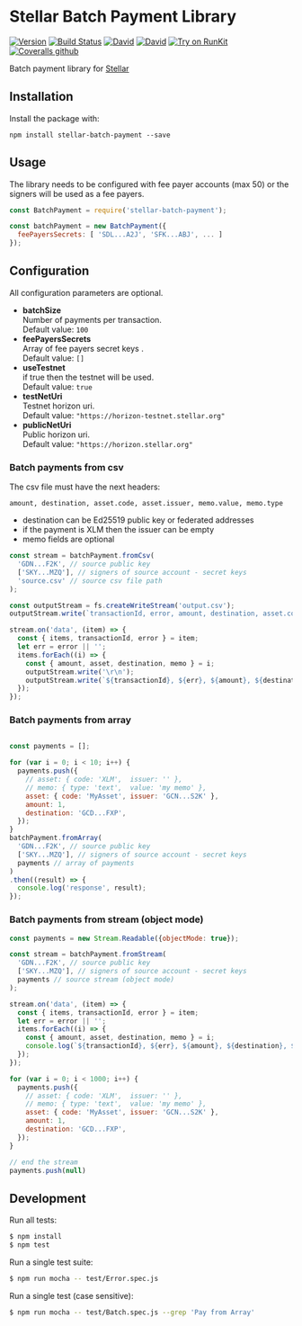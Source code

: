# Stellar Batch Payment Library
[![Version](https://img.shields.io/npm/v/stellar-batch-payment.svg)](https://www.npmjs.org/package/stellar-batch-payment)
[![Build Status](https://api.travis-ci.org/dolcalmi/stellar-batch-payment.svg?branch=master)](https://travis-ci.org/dolcalmi/stellar-batch-payment)
[![David](https://img.shields.io/david/dolcalmi/stellar-batch-payment.svg)](https://david-dm.org/dolcalmi/stellar-batch-payment)
[![David](https://img.shields.io/david/dev/dolcalmi/stellar-batch-payment.svg)](https://david-dm.org/dolcalmi/stellar-batch-payment?type=dev)
[![Try on RunKit](https://badge.runkitcdn.com/stellar-batch-payment.svg)](https://runkit.com/npm/stellar-batch-payment)
[![Coveralls github](https://img.shields.io/coveralls/github/dolcalmi/stellar-batch-payment.svg)](https://coveralls.io/github/dolcalmi/stellar-batch-payment?branch=master)

Batch payment library for [Stellar](https://www.stellar.org/)
## Installation

Install the package with:

    npm install stellar-batch-payment --save

## Usage

The library needs to be configured with fee payer accounts (max 50) or the signers will be used as a fee payers.

``` js
const BatchPayment = require('stellar-batch-payment');

const batchPayment = new BatchPayment({
  feePayersSecrets: [ 'SDL...A2J', 'SFK...ABJ', ... ]
});
```

## Configuration

All configuration parameters are optional.

- **batchSize**\
Number of payments per transaction.\
Default value: `100`
- **feePayersSecrets**\
Array of fee payers secret keys .\
Default value: `[]`
- **useTestnet**\
if true then the testnet will be used.\
Default value: `true`
- **testNetUri**\
Testnet horizon uri.\
Default value: `"https://horizon-testnet.stellar.org"`
- **publicNetUri**\
Public horizon uri.\
Default value: `"https://horizon.stellar.org"`

### Batch payments from csv

The csv file must have the next headers:

```
amount, destination, asset.code, asset.issuer, memo.value, memo.type
```
- destination can be Ed25519 public key or federated addresses
- if the payment is XLM then the issuer can be empty
- memo fields are optional

``` js
const stream = batchPayment.fromCsv(
  'GDN...F2K', // source public key
  ['SKY...MZQ'], // signers of source account - secret keys
  'source.csv' // source csv file path
);

const outputStream = fs.createWriteStream('output.csv');
outputStream.write(`transactionId, error, amount, destination, asset.code, asset.issuer, memo.value, memo.type`)

stream.on('data', (item) => {
  const { items, transactionId, error } = item;
  let err = error || '';
  items.forEach((i) => {
    const { amount, asset, destination, memo } = i;
    outputStream.write('\r\n');
    outputStream.write(`${transactionId}, ${err}, ${amount}, ${destination}, ${asset.code}, ${asset.issuer}, ${JSON.stringify(memo && (memo.value || memo || ''))}, ${memo && (memo.type || '')}`)
  });
});
```

### Batch payments from array

``` js

const payments = [];

for (var i = 0; i < 10; i++) {
  payments.push({
    // asset: { code: 'XLM',  issuer: '' },
    // memo: { type: 'text',  value: 'my memo' },
    asset: { code: 'MyAsset', issuer: 'GCN...S2K' },
    amount: 1,
    destination: 'GCD...FXP',
  });
}
batchPayment.fromArray(
  'GDN...F2K', // source public key
  ['SKY...MZQ'], // signers of source account - secret keys
  payments // array of payments
)
.then((result) => {
  console.log('response', result);
});
```
### Batch payments from stream (object mode)

``` js
const payments = new Stream.Readable({objectMode: true});

const stream = batchPayment.fromStream(
  'GDN...F2K', // source public key
  ['SKY...MZQ'], // signers of source account - secret keys
  payments // source stream (object mode)
);

stream.on('data', (item) => {
  const { items, transactionId, error } = item;
  let err = error || '';
  items.forEach((i) => {
    const { amount, asset, destination, memo } = i;
    console.log(`${transactionId}, ${err}, ${amount}, ${destination}, ${asset.code}, ${asset.issuer}, ${JSON.stringify(memo && (memo.value || memo || ''))}, ${memo && (memo.type || '')}`)
  });
});

for (var i = 0; i < 1000; i++) {
  payments.push({
    // asset: { code: 'XLM',  issuer: '' },
    // memo: { type: 'text',  value: 'my memo' },
    asset: { code: 'MyAsset', issuer: 'GCN...S2K' },
    amount: 1,
    destination: 'GCD...FXP',
  });
}

// end the stream
payments.push(null)
```

## Development

Run all tests:

```bash
$ npm install
$ npm test
```

Run a single test suite:

```bash
$ npm run mocha -- test/Error.spec.js
```

Run a single test (case sensitive):

```bash
$ npm run mocha -- test/Batch.spec.js --grep 'Pay from Array'
```
